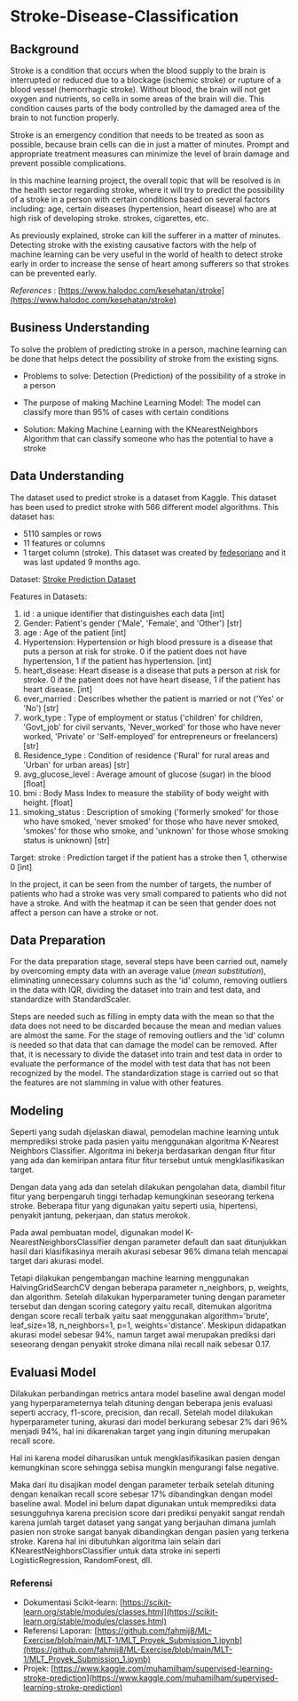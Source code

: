 # Stroke-Disease-Classification

## Background
Stroke is a condition that occurs when the blood supply to the brain is interrupted or reduced due to a blockage (ischemic stroke) or rupture of a blood vessel (hemorrhagic stroke). Without blood, the brain will not get oxygen and nutrients, so cells in some areas of the brain will die. This condition causes parts of the body controlled by the damaged area of the brain to not function properly.

Stroke is an emergency condition that needs to be treated as soon as possible, because brain cells can die in just a matter of minutes. Prompt and appropriate treatment measures can minimize the level of brain damage and prevent possible complications.

In this machine learning project, the overall topic that will be resolved is in the health sector regarding stroke, where it will try to predict the possibility of a stroke in a person with certain conditions based on several factors including: age, certain diseases (hypertension, heart disease) who are at high risk of developing stroke. strokes, cigarettes, etc.

As previously explained, stroke can kill the sufferer in a matter of minutes. Detecting stroke with the existing causative factors with the help of machine learning can be very useful in the world of health to detect stroke early in order to increase the sense of heart among sufferers so that strokes can be prevented early.

*References* : [https://www.halodoc.com/kesehatan/stroke](https://www.halodoc.com/kesehatan/stroke)

## Business Understanding
To solve the problem of predicting stroke in a person, machine learning can be done that helps detect the possibility of stroke from the existing signs.
- Problems to solve:
Detection (Prediction) of the possibility of a stroke in a person

- The purpose of making Machine Learning Model:
The model can classify more than 95% of cases with certain conditions

- Solution:
Making Machine Learning with the KNearestNeighbors Algorithm that can classify someone who has the potential to have a stroke

## Data Understanding
The dataset used to predict stroke is a dataset from Kaggle. This dataset has been used to predict stroke with 566 different model algorithms. This dataset has:
- 5110 samples or rows
- 11 features or columns 
- 1 target column (stroke). 
This dataset was created by [fedesoriano](https://www.kaggle.com/fedesoriano) and it was last updated 9 months ago.

Dataset: [Stroke Prediction Dataset](https://www.kaggle.com/fedesoriano/stroke-prediction-dataset)

Features in Datasets:
1. id : a unique identifier that distinguishes each data [int]
2. Gender: Patient's gender ('Male', 'Female', and 'Other') [str]
3. age : Age of the patient [int]
4. Hypertension: Hypertension or high blood pressure is a disease that puts a person at risk for stroke. 0 if the patient does not have hypertension, 1 if the patient has hypertension. [int]
5. heart_disease: Heart disease is a disease that puts a person at risk for stroke. 0 if the patient does not have heart disease, 1 if the patient has heart disease. [int]
6. ever_married : Describes whether the patient is married or not ('Yes' or 'No') [str]
7. work_type : Type of employment or status ('children' for children, 'Govt_job' for civil servants, 'Never_worked' for those who have never worked, 'Private' or 'Self-employed' for entrepreneurs or freelancers) [str]
8. Residence_type : Condition of residence ('Rural' for rural areas and 'Urban' for urban areas) [str]
9. avg_glucose_level : Average amount of glucose (sugar) in the blood [float]
10. bmi : Body Mass Index to measure the stability of body weight with height. [float]
11. smoking_status : Description of smoking ('formerly smoked' for those who have smoked, 'never smoked' for those who have never smoked, 'smokes' for those who smoke, and 'unknown' for those whose smoking status is unknown) [str]

Target:
stroke : Prediction target if the patient has a stroke then 1, otherwise 0 [int]

In the project, it can be seen from the number of targets, the number of patients who had a stroke was very small compared to patients who did not have a stroke. And with the heatmap it can be seen that gender does not affect a person can have a stroke or not.

## Data Preparation
For the data preparation stage, several steps have been carried out, namely by overcoming empty data with an average value (*mean substitution*), eliminating unnecessary columns such as the 'id' column, removing outliers in the data with IQR, dividing the dataset into train and test data, and standardize with StandardScaler.

Steps are needed such as filling in empty data with the mean so that the data does not need to be discarded because the mean and median values are almost the same. For the stage of removing outliers and the 'id' column is needed so that data that can damage the model can be removed. After that, it is necessary to divide the dataset into train and test data in order to evaluate the performance of the model with test data that has not been recognized by the model. The standardization stage is carried out so that the features are not slamming in value with other features.

## Modeling
Seperti yang sudah dijelaskan diawal, pemodelan machine learning untuk memprediksi stroke pada pasien yaitu menggunakan algoritma K-Nearest Neighbors Classifier. Algoritma ini bekerja berdasarkan dengan fitur fitur yang ada dan kemiripan antara fitur fitur tersebut untuk mengklasifikasikan target.

Dengan data yang ada dan setelah dilakukan pengolahan data, diambil fitur fitur yang berpengaruh tinggi terhadap kemungkinan seseorang terkena stroke. Beberapa fitur yang digunakan yaitu seperti usia, hipertensi, penyakit jantung, pekerjaan, dan status merokok.

Pada awal pembuatan model, digunakan model K-NearestNeighborsClassifier dengan parameter default dan saat ditunjukkan hasil dari klasifikasinya meraih akurasi sebesar 96% dimana telah mencapai target dari akurasi model.

Tetapi dilakukan pengembangan machine learning menggunakan HalvingGridSearchCV dengan beberapa parameter n_neighbors, p, weights, dan algorithm. Setelah dilakukan hyperparameter tuning dengan parameter tersebut dan dengan scoring category yaitu recall, ditemukan algoritma dengan score recall terbaik yaitu saat menggunakan algorithm='brute', leaf_size=18, n_neighbors=1, p=1, weights='distance'. Meskipun didapatkan akurasi model sebesar 94%, namun target awal merupakan prediksi dari seseorang dengan penyakit stroke dimana nilai recall naik sebesar 0.17.

## Evaluasi Model
Dilakukan perbandingan metrics antara model baseline awal dengan model yang hyperparameternya telah dituning dengan beberapa jenis evaluasi seperti accracy, f1-score, precision, dan recall. Setelah model dilakukan hyperparameter tuning, akurasi dari model berkurang sebesar 2% dari 96% menjadi 94%, hal ini dikarenakan target yang ingin dituning merupakan recall score.

Hal ini karena model diharusikan untuk mengklasifikasikan pasien dengan kemungkinan score sehingga sebisa mungkin mengurangi false negative.

Maka dari itu disajikan model dengan parameter terbaik setelah dituning dengan kenaikan recall score sebesar 17% dibandingkan dengan model baseline awal. Model ini belum dapat digunakan untuk memprediksi data sesungguhnya karena precision score dari prediksi penyakit sangat rendah karena jumlah target dataset yang sangat yang berjauhan dimana jumlah pasien non stroke sangat banyak dibandingkan dengan pasien yang terkena stroke. Karena hal ini dibutuhkan algoritma lain selain dari KNearestNeighborsClassifier untuk data stroke ini seperti LogisticRegression, RandomForest, dll.

### Referensi
- Dokumentasi Scikit-learn: [https://scikit-learn.org/stable/modules/classes.html](https://scikit-learn.org/stable/modules/classes.html)
- Referensi Laporan: [https://github.com/fahmij8/ML-Exercise/blob/main/MLT-1/MLT_Proyek_Submission_1.ipynb](https://github.com/fahmij8/ML-Exercise/blob/main/MLT-1/MLT_Proyek_Submission_1.ipynb)
- Projek: [https://www.kaggle.com/muhamilham/supervised-learning-stroke-prediction](https://www.kaggle.com/muhamilham/supervised-learning-stroke-prediction)
